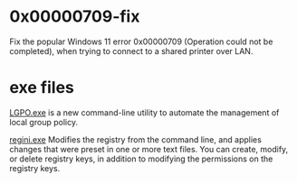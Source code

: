 # 0x00000709-fix
Fix the popular Windows 11 error 0x00000709 (Operation could not be completed), when trying to connect to a shared printer over LAN.


# exe files
<a href="https://www.microsoft.com/en-us/download/details.aspx?id=55319">LGPO.exe</a> is a new command-line utility to automate the management of local group policy.

<a href="https://learn.microsoft.com/en-us/windows-server/administration/windows-commands/regini">regini.exe</a> Modifies the registry from the command line, and applies changes that were preset in one or more text files. You can create, modify, or delete registry keys, in addition to modifying the permissions on the registry keys.
